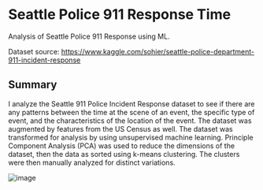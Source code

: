 # Seattle Police 911 Response Time
Analysis of Seattle Police 911 Response using ML. 

Dataset source: https://www.kaggle.com/sohier/seattle-police-department-911-incident-response

## Summary
I analyze the Seattle 911 Police Incident Response dataset to see if there are any patterns between the time at the scene of an event, the specific type of event, and the characteristics of the location of the event.  The dataset was augmented by features from the US Census as well. The dataset was transformed for analysis by using unsupervised machine learning. Principle Component Analysis (PCA) was used to reduce the dimensions of the dataset, then the data as sorted using k-means clustering. The clusters were then manually analyzed for distinct variations. 

![image](https://user-images.githubusercontent.com/16077695/129962228-f6d3f166-c416-4a42-be1e-2f9d37ce68c9.png)

